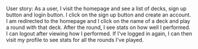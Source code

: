 User story: As a user, I visit the homepage and see a list of decks, sign up button and login button. I click on the sign up button and create an account. I am redirected to the homepage and I click on the name of a deck and play a round with that deck. After the round, I see stats on how well I performed. I can logout after viewing how I performed. If I've logged in again, I can then visit my profile to see stats for all the rounds I've played.
